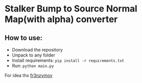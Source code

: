 # Stalker Bump to Source Normal Map(with alpha) converter

## How to use:
- Download the repository
- Unpack to any folder
- Install requirements: ```pip install -r requirements.txt```
- Run: ```python main.py```


For idea thx [fr3nzymov](https://github.com/fr3nzymov1337)
